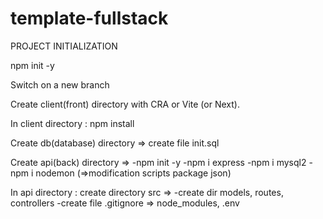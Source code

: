 # template-fullstack

PROJECT INITIALIZATION

npm init -y

Switch on a new branch

Create client(front) directory with CRA or Vite (or Next).

In client directory : npm install

Create db(database) directory => create file init.sql

Create api(back) directory =>
-npm init -y
-npm i express
-npm i mysql2
-npm i nodemon (=>modification scripts package json)

In api directory : create directory src =>
-create dir models, routes, controllers
-create file .gitignore => node_modules, .env
